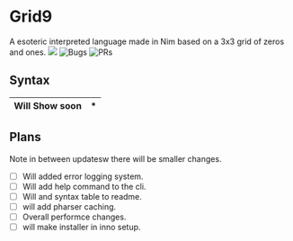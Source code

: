 # Grid9
A esoteric interpreted language made in Nim based on a 3x3 grid of zeros and ones.
![](https://img.shields.io/github/languages/code-size/MrEnder0/Grid9?style=for-the-badge)
![](https://img.shields.io/github/issues-raw/MrEnder0/Grid9?style=for-the-badge "Bugs")
![](https://img.shields.io/github/issues-pr-raw/MrEnder0/Grid9?style=for-the-badge "PRs")

## Syntax
| Will Show soon  | * |
| ------------- | ------------- |

## Plans
Note in between updatesw there will be smaller changes.


 - [ ] Will added error logging system.
 - [ ] Will add help command to the cli.
 - [ ] Will and syntax table to readme.
 - [ ] will add pharser caching.
 - [ ] Overall performce changes.
 - [ ] will make installer in inno setup.
